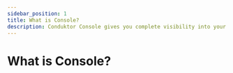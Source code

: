 ```yaml
---
sidebar_position: 1
title: What is Console?
description: Conduktor Console gives you complete visibility into your Kafka ecosystem and the ability to manage and monitor your data streaming applications
---
```


# What is Console?